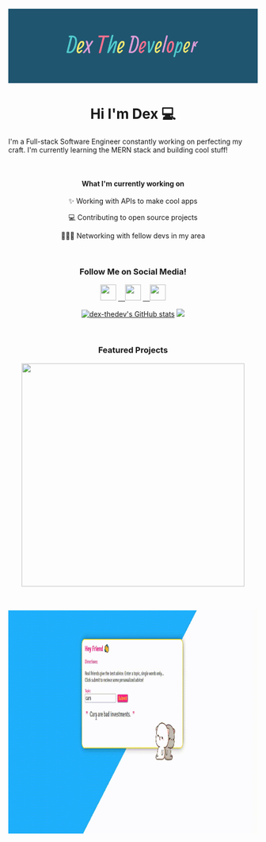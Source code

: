 
<p align="center">
  <img src="https://github.com/Dex-theDev/Dex-theDev/blob/main/github-banner2.gif?raw=true">
</p>

<h1 align='center'> Hi I'm Dex 💻</h1>

I'm a Full-stack Software Engineer constantly working on perfecting my craft. I'm currently learning the MERN stack and building cool stuff!

<p>&nbsp;</p>
<h4 align='center'> What I'm currently working on</h4>


<p align='center'> ✨ Working with APIs to make cool apps</p>
<p align='center'> 💻 Contributing to open source projects</p>
<p align='center'> 👩🏾‍💻 Networking with fellow devs in my area</p>
<p>&nbsp;</p>
<p align="center">
<h3 align="center"> Follow Me on Social Media!</h3>
  
</p>
                  
  <p align="center"> <a href="https://dexthedev" target="_blank" rel="noreferrer"><img src="https://raw.githubusercontent.com/danielcranney/readme-generator/main/public/icons/socials/hashnode.svg" width="32" height="32" /></a> <a href="https://www.linkedin.com/in/dex-joseph" target="_blank" rel="noreferrer">&emsp;<img src="https://raw.githubusercontent.com/danielcranney/readme-generator/main/public/icons/socials/linkedin.svg" width="32" height="32" /></a> <a href="https://www.twitter.com/DextheDev_" target="_blank" rel="noreferrer">&emsp;<img src="https://raw.githubusercontent.com/danielcranney/readme-generator/main/public/icons/socials/twitter.svg" width="32" height="32" /></a>


<p align="center">
<a href="http://www.github.com/dex-thedev"><img width="450px" src="https://github-readme-stats.vercel.app/api?username=dex-thedev&show_icons=true&hide=&count_private=true&title_color=0891b2&text_color=ffffff&icon_color=0891b2&bg_color=1c1917&hide_border=true&show_icons=true" alt="dex-thedev's GitHub stats" /></a>
<a href="http://www.github.com/dex-thedev"><img width="450px" src="https://github-readme-streak-stats.herokuapp.com/?user=dex-thedev&stroke=ffffff&background=1c1917&ring=0891b2&fire=0891b2&currStreakNum=ffffff&currStreakLabel=0891b2&sideNums=ffffff&sideLabels=ffffff&dates=ffffff&hide_border=true" /></a>
  </p>
  <p>
  </p>
  <p>&nbsp;</p>
  <h3 align="center">
  Featured Projects
  </h3>
  
  
  <p align="center">
  
  <img width=450px height= 450px src="https://github.com/Dex-theDev/Dex-theDev/blob/main/nasapage.gif?raw=true">
  </p>
  <p>&nbsp;</p>
  <p align='center'>
  <img width=575px height=450px src="https://github.com/Dex-theDev/Dex-theDev/blob/main/friendpage.gif?raw=true">
  </p>
    
<!--
![Codewars](https://img.shields.io/badge/Codewars-B1361E?style=for-the-badge&logo=codewars&logoColor=grey)
![MDN Web Docs](https://img.shields.io/badge/MDN_Web_Docs-black?style=for-the-badge&logo=mdnwebdocs&logoColor=pink)
![NodeJS](https://img.shields.io/badge/node.js-6DA55F?style=for-the-badge&logo=node.js&logoColor=pink)
![React](https://img.shields.io/badge/react-%2320232a.svg?style=for-the-badge&logo=react&logoColor=%2361DAFB)
![Visual Studio Code](https://img.shields.io/badge/Visual%20Studio%20Code-0078d7.svg?style=for-the-badge&logo=visual-studio-code&logoColor=pink)
![HTML5](https://img.shields.io/badge/html5-%23E34F26.svg?style=for-the-badge&logo=html5&logoColor=pink)
![JavaScript](https://img.shields.io/badge/javascript-%23323330.svg?style=for-the-badge&logo=javascript&logoColor=%23F7DF1E)
![Notion](https://img.shields.io/badge/Notion-%23000000.svg?style=for-the-badge&logo=notion&logoColor=pink)
-->

<!--
**Dex-theDev/Dex-theDev** is a ✨ _special_ ✨ repository because its `README.md` (this file) appears on your GitHub profile.

Here are some ideas to get you started:

- 🔭 I’m currently working on ...
- 🌱 I’m currently learning ...
- 👯 I’m looking to collaborate on ...
- 🤔 I’m looking for help with ...
- 💬 Ask me about ...
- 📫 How to reach me: ...
- 😄 Pronouns: ...
- ⚡ Fun fact: ...
-->

